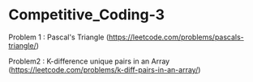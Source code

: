 # Competitive_Coding-3

Problem 1 : Pascal's Triangle (https://leetcode.com/problems/pascals-triangle/)


Problem2 : K-difference unique pairs in an Array (https://leetcode.com/problems/k-diff-pairs-in-an-array/)
